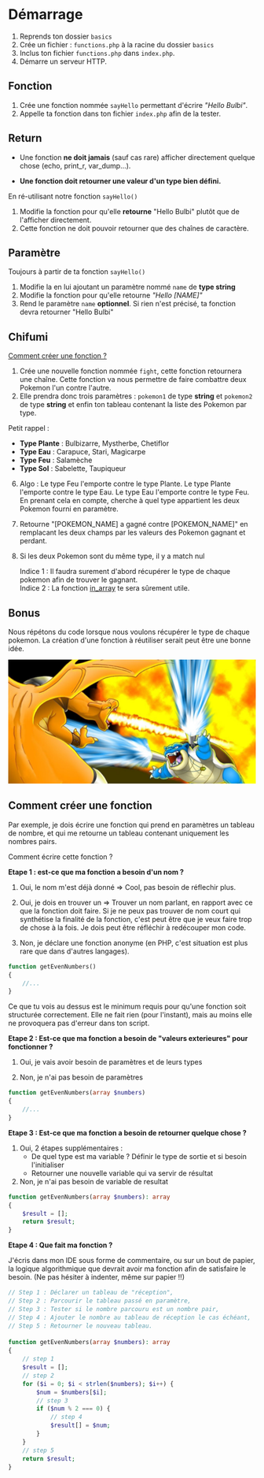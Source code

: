 # Démarrage

1.  Reprends ton dossier `basics`
2.  Crée un fichier : `functions.php` à la racine du dossier `basics`
3.  Inclus ton fichier `functions.php` dans `index.php`.
4.  Démarre un serveur HTTP.

## Fonction

1.  Crée une fonction nommée `sayHello` permettant d'écrire _"Hello Bulbi"_.
2.  Appelle ta fonction dans ton fichier `index.php` afin de la tester.

## Return

*   Une fonction **ne doit jamais** (sauf cas rare) afficher directement quelque chose (echo, print\_r, var\_dump...).  
    
*   **Une fonction doit retourner une valeur d'un type bien défini.**

En ré-utilisant notre fonction `sayHello()`

1.  Modifie la fonction pour qu'elle **retourne** "Hello Bulbi" plutôt que de l'afficher directement.
2.  Cette fonction ne doit pouvoir retourner que des chaînes de caractère.

## Paramètre

Toujours à partir de ta fonction `sayHello()`

1.  Modifie la en lui ajoutant un paramètre nommé `name` de **type string**
2.  Modifie la fonction pour qu'elle retourne _"Hello \[NAME\]"_
3.  Rend le paramètre `name` **optionnel**. Si rien n'est précisé, ta fonction devra retourner "Hello Bulbi"

## Chifumi

[Comment créer une fonction ?](#comment-créer-une-fonction)

1.  Crée une nouvelle fonction nommée `fight`, cette fonction retournera une chaîne. Cette fonction va nous permettre de faire combattre deux Pokemon l'un contre l'autre.
2.  Elle prendra donc trois paramètres : `pokemon1` de type **string** et `pokemon2` de type **string** et enfin ton tableau contenant la liste des Pokemon par type.
  
Petit rappel :

*   **Type Plante** : Bulbizarre, Mystherbe, Chetiflor
*   **Type Eau** : Carapuce, Stari, Magicarpe
*   **Type Feu** : Salamèche
*   **Type Sol** : Sabelette, Taupiqueur

  
6.  Algo : Le type Feu l'emporte contre le type Plante. Le type Plante l'emporte contre le type Eau. Le type Eau l'emporte contre le type Feu.  
    En prenant cela en compte, cherche à quel type appartient les deux Pokemon fourni en paramètre.
7.  Retourne "\[POKEMON\_NAME\] a gagné contre \[POKEMON\_NAME\]" en remplacant les deux champs par les valeurs des Pokemon gagnant et perdant.
8.  Si les deux Pokemon sont du même type, il y a match nul  
      
    Indice 1 : Il faudra surement d'abord récupérer le type de chaque pokemon afin de trouver le gagnant.  
    Indice 2 : La fonction [in\_array](https://www.php.net/manual/fr/function.in-array.php) te sera sûrement utile.  
      
    
## Bonus

Nous répétons du code lorsque nous voulons récupérer le type de chaque pokemon. La création d'une fonction à réutiliser serait peut être une bonne idée.

![no understanding](fight.jpeg)

## Comment créer une fonction

Par exemple, je dois écrire une fonction qui prend en paramètres un tableau de nombre, et qui me retourne un tableau contenant uniquement les nombres pairs.

Comment écrire cette fonction ?

**Etape 1 : est-ce que ma fonction a besoin d'un nom ?**

1. Oui, le nom m'est déjà donné => Cool, pas besoin de réflechir plus.

2. Oui, je dois en trouver un => Trouver un nom parlant, en rapport avec ce que la fonction doit faire. Si je ne peux pas trouver de nom court qui synthétise la finalité de la fonction, c'est peut être que je veux faire trop de chose à la fois. Je dois peut être réfléchir à redécouper mon code.

3. Non, je déclare une fonction anonyme (en PHP, c'est situation est plus rare que dans d'autres langages).

```php
function getEvenNumbers()
{
    //...
}
```

Ce que tu vois au dessus est le minimum requis pour qu'une fonction soit structurée correctement. Elle ne fait rien (pour l'instant), mais au moins elle ne provoquera pas d'erreur dans ton script.

**Etape 2 : Est-ce que ma fonction a besoin de "valeurs exterieures" pour fonctionner ?**

1. Oui, je vais avoir besoin de paramètres et de leurs types

2. Non, je n'ai pas besoin de paramètres

```php
function getEvenNumbers(array $numbers)
{
    //...
}
```

**Etape 3 : Est-ce que ma fonction a besoin de retourner quelque chose ?**

1. Oui, 2 étapes supplémentaires :
    - De quel type est ma variable ? Définir le type de sortie et si besoin l'initialiser
    - Retourner une nouvelle variable qui va servir de résultat
2. Non, je n'ai pas besoin de variable de resultat

```php
function getEvenNumbers(array $numbers): array
{
    $result = [];
    return $result;
}
```

**Etape 4 : Que fait ma fonction ?**

J'écris dans mon IDE sous forme de commentaire, ou sur un bout de papier, la logique algorithmique que devrait avoir ma fonction afin de satisfaire le besoin. (Ne pas hésiter à indenter, même sur papier !!)

```php
// Step 1 : Déclarer un tableau de "réception",
// Step 2 : Parcourir le tableau passé en paramètre,
// Step 3 : Tester si le nombre parcouru est un nombre pair,
// Step 4 : Ajouter le nombre au tableau de réception le cas échéant,
// Step 5 : Retourner le nouveau tableau.

function getEvenNumbers(array $numbers): array
{
    // step 1
    $result = [];
    // step 2
    for ($i = 0; $i < strlen($numbers); $i++) {
        $num = $numbers[$i];
        // step 3
        if ($num % 2 === 0) {
            // step 4
            $result[] = $num;
        }
    }
    // step 5
    return $result;
}
```